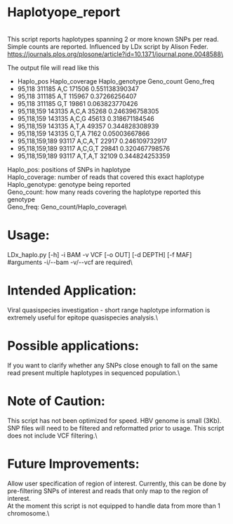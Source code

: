 # Haplotyope_report
\
This script reports haplotypes spanning 2 or more known SNPs per read. Simple counts are reported. Influenced by LDx script by Alison Feder. https://journals.plos.org/plosone/article?id=10.1371/journal.pone.0048588\

The output file will read like this
- Haplo_pos         Haplo_coverage  Haplo_genotype  Geno_count	Geno_freq
- 95,118            311185          A,C             171506      0.551138390347
- 95,118            311185          A,T             115967      0.37266256407
- 95,118            311185          G,T              19861      0.063823770426
- 95,118,159        143135          A,C,A            35268      0.246396758305
- 95,118,159        143135          A,C,G            45613      0.318671184546
- 95,118,159        143135          A,T,A            49357      0.344828308939
- 95,118,159        143135          G,T,A             7162      0.05003667866
- 95,118,159,189     93117          A,C,A,T          22917      0.246109732917
- 95,118,159,189     93117          A,C,G,T          29841      0.320467798576
- 95,118,159,189     93117          A,T,A,T          32109      0.344824253359

Haplo_pos: positions of SNPs in haplotype\
Haplo_coverage: number of reads that covered this exact haplotype\
Haplo_genotype: genotype being reported\
Geno_count: how many reads covering the haplotype reported this genotype\
Geno_freq: Geno_count/Haplo_coverage\

# Usage:
LDx_haplo.py [-h] -i BAM -v VCF [-o OUT] [-d DEPTH] [-f MAF]\
#arguments -i/--bam -v/--vcf are required\

# Intended Application:
Viral quasispecies investigation - short range haplotype information is extremely useful for epitope quasispecies analysis.\

# Possible applications:
If you want to clarify whether any SNPs close enough to fall on the same read present multiple haplotypes in sequenced population.\

# Note of Caution:
This script has not been optimized for speed. HBV genome is small (3Kb).\
SNP files will need to be filtered and reformatted prior to usage. This script does not include VCF filtering.\

# Future Improvements:
Allow user specification of region of interest. Currently, this can be done by pre-filtering SNPs of interest and reads that only map to the region of interest.\
At the moment this script is not equipped to handle data from more than 1 chromosome.\

